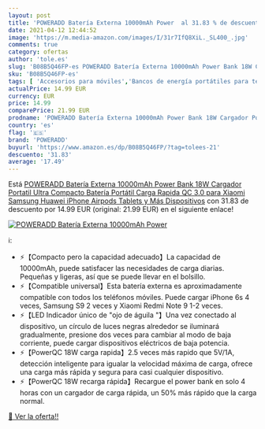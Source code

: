 ```yaml
---
layout: post
title: 'POWERADD Batería Externa 10000mAh Power  al 31.83 % de descuento'
date: 2021-04-12 12:44:52
image: 'https://m.media-amazon.com/images/I/31r7IfQ8XiL._SL400_.jpg'
comments: true
category: ofertas
author: 'tole.es'
slug: 'B08B5Q46FP-es POWERADD Batería Externa 10000mAh Power Bank 18W Cargador...'
sku: 'B08B5Q46FP-es'
tags: [ 'Accesorios para móviles','Bancos de energía portátiles para teléfonos móviles','Cargadores para móviles','Comunicación móvil y accesorios','Electrónica','iphone','poweradd', ]
actualPrice: 14.99 EUR
currency: EUR
price: 14.99
comparePrice: 21.99 EUR
prodname: 'POWERADD Batería Externa 10000mAh Power Bank 18W Cargador Portatil Ultra Compacto Batería Portátil Carga Rapida QC 3.0 para Xiaomi  Samsung  Huawei  iPhone  Airpods  Tablets y Más Dispositivos'
country: 'es'
flag: '🇪🇸'
brand: 'POWERADD'
buyurl: 'https://www.amazon.es/dp/B08B5Q46FP/?tag=tolees-21'
descuento: '31.83'
average: '17.49'
---
```


Está [POWERADD Batería Externa 10000mAh Power Bank 18W Cargador Portatil Ultra Compacto Batería Portátil Carga Rapida QC 3.0 para Xiaomi  Samsung  Huawei  iPhone  Airpods  Tablets y Más Dispositivos](https://www.amazon.es/dp/B08B5Q46FP/?tag=tolees-21) con 31.83 de descuento por 14.99 EUR (original: 21.99 EUR) en el siguiente enlace!

[![POWERADD Batería Externa 10000mAh Power ](https://m.media-amazon.com/images/I/31r7IfQ8XiL._SL400_.jpg)](https://www.amazon.es/dp/B08B5Q46FP/?tag=tolees-21)

ℹ️:

- ⚡【Compacto pero la capacidad adecuado】La capacidad de 10000mAh, puede satisfacer las necesidades de carga diarias. Pequeñas y ligeras, así que se puede llevar en el bolsillo.
- ⚡【Compatible universal】Esta batería externa es aproximadamente compatible con todos los teléfonos móviles. Puede cargar iPhone 6s 4 veces, Samsung S9 2 veces y Xiaomi Redmi Note 9 1-2 veces.
- ⚡【LED Indicador único de "ojo de águila "】Una vez conectado al dispositivo, un círculo de luces negras alrededor se iluminará gradualmente, presione dos veces para cambiar al modo de baja corriente, puede cargar dispositivos eléctricos de baja potencia.
- ⚡【PowerQC 18W carga rapida】2.5 veces más rapido que 5V/1A, detección inteligente para igualar la velocidad máxima de carga, ofrece una carga más rápida y segura para casi cualquier dispositivo.
- ⚡【PowerQC 18W recarga rápida】Recargue el power bank en solo 4 horas con un cargador de carga rápida, un 50% más rápido que la carga normal.

[🛒 Ver la oferta!!](https://www.amazon.es/dp/B08B5Q46FP/?tag=tolees-21)
